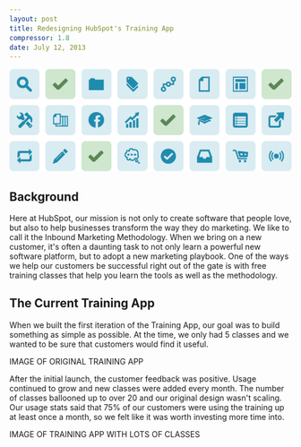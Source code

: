 ```yaml
---
layout: post
title: Redesigning HubSpot's Training App
compressor: 1.8
date: July 12, 2013
---
```

<img class="block-image" src="/images/training_app_hero.png" alt="Training Apps">

## Background
Here at HubSpot, our mission is not only to create software that people love, but also to help businesses transform the way they do marketing. We like to call it the Inbound Marketing Methodology. When we bring on a new customer, it's often a daunting task to not only learn a powerful new software platform, but to adopt a new marketing playbook. One of the ways we help our customers be successful right out of the gate is with free training classes that help you learn the tools as well as the methodology.

## The Current Training App
When we built the first iteration of the Training App, our goal was to build something as simple as possible. At the time, we only had 5 classes and we wanted to be sure that customers would find it useful.

IMAGE OF ORIGINAL TRAINING APP

After the initial launch, the customer feedback was positive. Usage continued to grow and new classes were added every month. The number of classes ballooned up to over 20 and our original design wasn't scaling. Our usage stats said that 75% of our customers were using the training up at least once a month, so we felt like it was worth investing more time into.

IMAGE OF TRAINING APP WITH LOTS OF CLASSES


